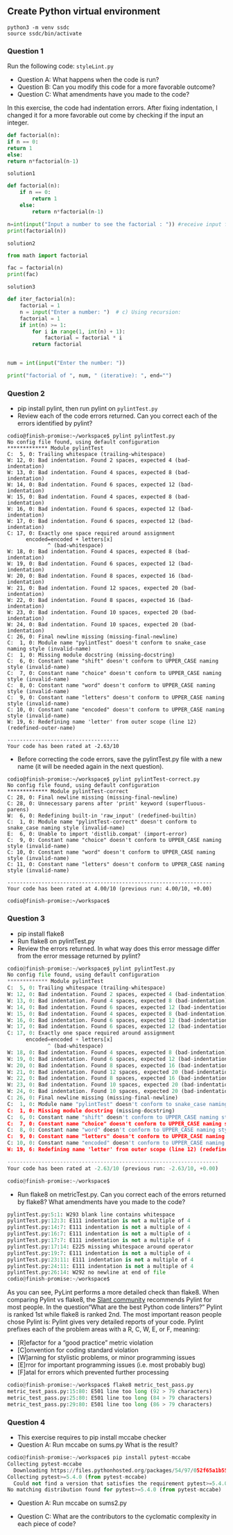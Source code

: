 


## Create Python virtual environment

```text
python3 -m venv ssdc
source ssdc/bin/activate
```

### Question 1

Run the following code:  `styleLint.py`

-   Question A: What happens when the code is run?
-   Question B: Can you modify this code for a more favorable outcome?
-   Question C: What amendments have you made to the code?

In this exercise, the code had indentation errors. After fixing indentation, I changed it for a more favorable out come by checking if the input an integer. 

```python
def factorial(n):
if n == 0:
return 1
else:
return n*factorial(n-1)
```
`solution1`
```python
def factorial(n):
    if n == 0:
        return 1
    else:
        return n*factorial(n-1)

n=int(input("Input a number to see the factorial : ")) #receive input from user as an int
print(factorial(n))
```

`solution2`
```python
from math import factorial

fac = factorial(n)
print(fac)
```

`solution3`
```python
def iter_factorial(n):
    factorial = 1
    n = input("Enter a number: ")  # c) Using recursion:
    factorial = 1
    if int(n) >= 1:
        for i in range(1, int(n) + 1):
            factorial = factorial * i
        return factorial


num = int(input("Enter the number: "))

print("factorial of ", num, " (iterative): ", end="")
```

### Question 2
- pip install pylint, then run pylint on  `pylintTest.py`
- Review each of the code errors returned. Can you correct each of the errors identified by pylint?  
```
codio@finish-promise:~/workspace$ pylint pylintTest.py 
No config file found, using default configuration
************* Module pylintTest
C:  5, 0: Trailing whitespace (trailing-whitespace)
W: 12, 0: Bad indentation. Found 2 spaces, expected 4 (bad-indentation)
W: 13, 0: Bad indentation. Found 4 spaces, expected 8 (bad-indentation)
W: 14, 0: Bad indentation. Found 6 spaces, expected 12 (bad-indentation)
W: 15, 0: Bad indentation. Found 4 spaces, expected 8 (bad-indentation)
W: 16, 0: Bad indentation. Found 6 spaces, expected 12 (bad-indentation)
W: 17, 0: Bad indentation. Found 6 spaces, expected 12 (bad-indentation)
C: 17, 0: Exactly one space required around assignment
      encoded=encoded + letters[x]
             ^ (bad-whitespace)
W: 18, 0: Bad indentation. Found 4 spaces, expected 8 (bad-indentation)
W: 19, 0: Bad indentation. Found 6 spaces, expected 12 (bad-indentation)
W: 20, 0: Bad indentation. Found 8 spaces, expected 16 (bad-indentation)
W: 21, 0: Bad indentation. Found 12 spaces, expected 20 (bad-indentation)
W: 22, 0: Bad indentation. Found 8 spaces, expected 16 (bad-indentation)
W: 23, 0: Bad indentation. Found 10 spaces, expected 20 (bad-indentation)
W: 24, 0: Bad indentation. Found 10 spaces, expected 20 (bad-indentation)
C: 26, 0: Final newline missing (missing-final-newline)
C:  1, 0: Module name "pylintTest" doesn't conform to snake_case naming style (invalid-name)
C:  1, 0: Missing module docstring (missing-docstring)
C:  6, 0: Constant name "shift" doesn't conform to UPPER_CASE naming style (invalid-name)
C:  7, 0: Constant name "choice" doesn't conform to UPPER_CASE naming style (invalid-name)
C:  8, 0: Constant name "word" doesn't conform to UPPER_CASE naming style (invalid-name)
C:  9, 0: Constant name "letters" doesn't conform to UPPER_CASE naming style (invalid-name)
C: 10, 0: Constant name "encoded" doesn't conform to UPPER_CASE naming style (invalid-name)
W: 19, 6: Redefining name 'letter' from outer scope (line 12) (redefined-outer-name)

------------------------------------
Your code has been rated at -2.63/10
```
- Before correcting the code errors, save the pylintTest.py file with a new name (it will be needed again in the next question).

```
codio@finish-promise:~/workspace$ pylint pylintTest-correct.py
No config file found, using default configuration
************* Module pylintTest-correct
C: 28, 0: Final newline missing (missing-final-newline)
C: 28, 0: Unnecessary parens after 'print' keyword (superfluous-parens)
W:  6, 0: Redefining built-in 'raw_input' (redefined-builtin)
C:  1, 0: Module name "pylintTest-correct" doesn't conform to snake_case naming style (invalid-name)
E:  6, 0: Unable to import 'distlib.compat' (import-error)
C:  9, 0: Constant name "choice" doesn't conform to UPPER_CASE naming style (invalid-name)
C: 10, 0: Constant name "word" doesn't conform to UPPER_CASE naming style (invalid-name)
C: 11, 0: Constant name "letters" doesn't conform to UPPER_CASE naming style (invalid-name)

------------------------------------------------------------------
Your code has been rated at 4.00/10 (previous run: 4.00/10, +0.00)

codio@finish-promise:~/workspace$ 
```

### Question 3

-   pip install flake8
-   Run flake8 on pylintTest.py
- Review the errors returned. In what way does this error message differ from the error message returned by pylint?  
```python
codio@finish-promise:~/workspace$ pylint pylintTest.py
No config file found, using default configuration
************* Module pylintTest
C:  5, 0: Trailing whitespace (trailing-whitespace)
W: 12, 0: Bad indentation. Found 2 spaces, expected 4 (bad-indentation)
W: 13, 0: Bad indentation. Found 4 spaces, expected 8 (bad-indentation)
W: 14, 0: Bad indentation. Found 6 spaces, expected 12 (bad-indentation)
W: 15, 0: Bad indentation. Found 4 spaces, expected 8 (bad-indentation)
W: 16, 0: Bad indentation. Found 6 spaces, expected 12 (bad-indentation)
W: 17, 0: Bad indentation. Found 6 spaces, expected 12 (bad-indentation)
C: 17, 0: Exactly one space required around assignment
      encoded=encoded + letters[x]
             ^ (bad-whitespace)
W: 18, 0: Bad indentation. Found 4 spaces, expected 8 (bad-indentation)
W: 19, 0: Bad indentation. Found 6 spaces, expected 12 (bad-indentation)
W: 20, 0: Bad indentation. Found 8 spaces, expected 16 (bad-indentation)
W: 21, 0: Bad indentation. Found 12 spaces, expected 20 (bad-indentation)
W: 22, 0: Bad indentation. Found 8 spaces, expected 16 (bad-indentation)
W: 23, 0: Bad indentation. Found 10 spaces, expected 20 (bad-indentation)
W: 24, 0: Bad indentation. Found 10 spaces, expected 20 (bad-indentation)
C: 26, 0: Final newline missing (missing-final-newline)
C:  1, 0: Module name "pylintTest" doesn't conform to snake_case naming style (invalid-name)
C:  1, 0: Missing module docstring (missing-docstring)
C:  6, 0: Constant name "shift" doesn't conform to UPPER_CASE naming style (invalid-name)
C:  7, 0: Constant name "choice" doesn't conform to UPPER_CASE naming style (invalid-name)
C:  8, 0: Constant name "word" doesn't conform to UPPER_CASE naming style (invalid-name)
C:  9, 0: Constant name "letters" doesn't conform to UPPER_CASE naming style (invalid-name)
C: 10, 0: Constant name "encoded" doesn't conform to UPPER_CASE naming style (invalid-name)
W: 19, 6: Redefining name 'letter' from outer scope (line 12) (redefined-outer-name)

--------------------------------------------------------------------
Your code has been rated at -2.63/10 (previous run: -2.63/10, +0.00)

codio@finish-promise:~/workspace$ 
```

- Run flake8 on metricTest.py. Can you correct each of the errors returned by flake8? What amendments have you made to the code?
```python
pylintTest.py:5:1: W293 blank line contains whitespace
pylintTest.py:12:3: E111 indentation is not a multiple of 4
pylintTest.py:14:7: E111 indentation is not a multiple of 4
pylintTest.py:16:7: E111 indentation is not a multiple of 4
pylintTest.py:17:7: E111 indentation is not a multiple of 4
pylintTest.py:17:14: E225 missing whitespace around operator
pylintTest.py:19:7: E111 indentation is not a multiple of 4
pylintTest.py:23:11: E111 indentation is not a multiple of 4
pylintTest.py:24:11: E111 indentation is not a multiple of 4
pylintTest.py:26:14: W292 no newline at end of file
codio@finish-promise:~/workspace$ 
```

As you can see, PyLint performs a more detailed check than flake8. When comparing Pylint vs flake8, the  [Slant community](https://www.slant.co/versus/12630/12632/~pylint_vs_flake8)  recommends Pylint for most people. In the question“What are the best Python code linters?” Pylint is ranked 1st while flake8 is ranked 2nd. The most important reason people chose Pylint is: Pylint gives very detailed reports of your code. Pylint prefixes each of the problem areas with a R, C, W, E, or F, meaning:

-   [R]efactor for a “good practice” metric violation
-   [C]onvention for coding standard violation
-   [W]arning for stylistic problems, or minor programming issues
-   [E]rror for important programming issues (i.e. most probably bug)
-   [F]atal for errors which prevented further processing

```python
codio@finish-promise:~/workspace$ flake8 metric_test_pass.py 
metric_test_pass.py:15:80: E501 line too long (92 > 79 characters)
metric_test_pass.py:25:80: E501 line too long (84 > 79 characters)
metric_test_pass.py:29:80: E501 line too long (86 > 79 characters)
```

### Question 4
- This exercise requires to pip install mccabe checker
-  Question A: Run mccabe on sums.py What is the result?
```python
codio@finish-promise:~/workspace$ pip install pytest-mccabe
Collecting pytest-mccabe
  Downloading https://files.pythonhosted.org/packages/54/97/052f65a1b55131f4f3b7c028cd31fe5ec4acff296c33e9bfe17bddc5f129/pytest_mccabe-2.0-py2.py3-none-any.whl
Collecting pytest>=5.4.0 (from pytest-mccabe)
  Could not find a version that satisfies the requirement pytest>=5.4.0 (from pytest-mccabe) (from versions: 2.0.0, 2.0.1, 2.0.2, 2.0.3, 2.1.0, 2.1.1, 2.1.2, 2.1.3, 2.2.0, 2.2.1, 2.2.2, 2.2.3, 2.2.4, 2.3.0, 2.3.1, 2.3.2, 2.3.3, 2.3.4, 2.3.5, 2.4.0, 2.4.1, 2.4.2, 2.5.0, 2.5.1, 2.5.2, 2.6.0, 2.6.1, 2.6.2, 2.6.3, 2.6.4, 2.7.0, 2.7.1, 2.7.2, 2.7.3, 2.8.0, 2.8.1, 2.8.2, 2.8.3, 2.8.4, 2.8.5, 2.8.6, 2.8.7, 2.9.0, 2.9.1, 2.9.2, 3.0.0, 3.0.1, 3.0.2, 3.0.3, 3.0.4, 3.0.5, 3.0.6, 3.0.7, 3.1.0, 3.1.1, 3.1.2, 3.1.3, 3.2.0, 3.2.1, 3.2.2, 3.2.3, 3.2.4, 3.2.5, 3.3.0, 3.3.1, 3.3.2, 3.4.0, 3.4.1, 3.4.2, 3.5.0, 3.5.1, 3.6.0, 3.6.1, 3.6.2, 3.6.3, 3.6.4, 3.7.0, 3.7.1, 3.7.2, 3.7.3, 3.7.4, 3.8.0, 3.8.1, 3.8.2, 3.9.1, 3.9.2, 3.9.3, 3.10.0, 3.10.1, 4.0.0, 4.0.1, 4.0.2, 4.1.0, 4.1.1, 4.2.0, 4.2.1, 4.3.0, 4.3.1, 4.4.0, 4.4.1, 4.4.2, 4.5.0, 4.6.0, 4.6.1, 4.6.2, 4.6.3, 4.6.4, 4.6.5, 4.6.6, 4.6.7, 4.6.8, 4.6.9, 4.6.10, 4.6.11)
No matching distribution found for pytest>=5.4.0 (from pytest-mccabe)
```

-  Question A: Run mccabe on  sums2.py

-  Question C: What are the contributors to the cyclomatic complexity in each piece of code?


